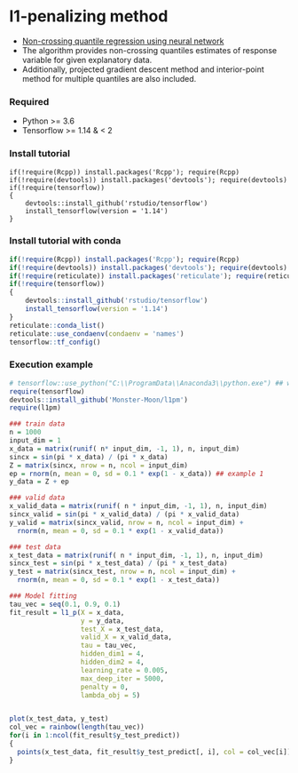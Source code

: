 # l1-penalizing method
- [Non-crossing quantile regression using neural network](https://www.tandfonline.com/doi/full/10.1080/10618600.2021.1909601)
- The algorithm provides non-crossing quantiles estimates of response variable for given explanatory data.
- Additionally, projected gradient descent method and interior-point method for multiple quantiles are also included.

### Required
- Python >= 3.6
- Tensorflow >= 1.14 & < 2

### Install tutorial
```
if(!require(Rcpp)) install.packages('Rcpp'); require(Rcpp)
if(!require(devtools)) install.packages('devtools'); require(devtools)
if(!require(tensorflow)) 
{
	devtools::install_github('rstudio/tensorflow')
	install_tensorflow(version = '1.14')
}	
```

### Install tutorial with conda
```R
if(!require(Rcpp)) install.packages('Rcpp'); require(Rcpp)
if(!require(devtools)) install.packages('devtools'); require(devtools)
if(!require(reticulate)) install.packages('reticulate'); require(reticulate)
if(!require(tensorflow)) 
{
	devtools::install_github('rstudio/tensorflow')
	install_tensorflow(version = '1.14')
}
reticulate::conda_list()
reticulate::use_condaenv(condaenv = 'names')
tensorflow::tf_config()
```

### Execution example
```R
# tensorflow::use_python("C:\\ProgramData\\Anaconda3\\python.exe") ## with conda example
require(tensorflow)
devtools::install_github('Monster-Moon/l1pm')
require(l1pm)

### train data
n = 1000
input_dim = 1
x_data = matrix(runif( n* input_dim, -1, 1), n, input_dim)
sincx = sin(pi * x_data) / (pi * x_data)
Z = matrix(sincx, nrow = n, ncol = input_dim)
ep = rnorm(n, mean = 0, sd = 0.1 * exp(1 - x_data)) ## example 1
y_data = Z + ep

### valid data
x_valid_data = matrix(runif( n * input_dim, -1, 1), n, input_dim)
sincx_valid = sin(pi * x_valid_data) / (pi * x_valid_data)
y_valid = matrix(sincx_valid, nrow = n, ncol = input_dim) +
  rnorm(n, mean = 0, sd = 0.1 * exp(1 - x_valid_data))

### test data
x_test_data = matrix(runif( n * input_dim, -1, 1), n, input_dim)
sincx_test = sin(pi * x_test_data) / (pi * x_test_data)
y_test = matrix(sincx_test, nrow = n, ncol = input_dim) +
  rnorm(n, mean = 0, sd = 0.1 * exp(1 - x_test_data))

### Model fitting
tau_vec = seq(0.1, 0.9, 0.1)
fit_result = l1_p(X = x_data,
                  y = y_data,
                  test_X = x_test_data,
                  valid_X = x_valid_data,
                  tau = tau_vec,
                  hidden_dim1 = 4,
                  hidden_dim2 = 4,
                  learning_rate = 0.005,
                  max_deep_iter = 5000,
                  penalty = 0,
                  lambda_obj = 5)


plot(x_test_data, y_test)
col_vec = rainbow(length(tau_vec))
for(i in 1:ncol(fit_result$y_test_predict))
{
  points(x_test_data, fit_result$y_test_predict[, i], col = col_vec[i])
}
```

